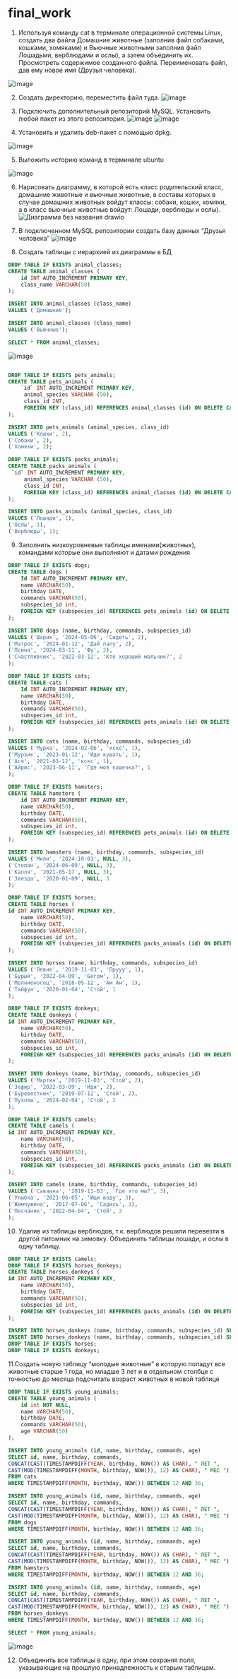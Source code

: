 # final_work
1. Используя команду cat в терминале операционной системы Linux, создать
два файла Домашние животные (заполнив файл собаками, кошками,
хомяками) и Вьючные животными заполнив файл Лошадьми, верблюдами и
ослы), а затем объединить их. Просмотреть содержимое созданного файла.
Переименовать файл, дав ему новое имя (Друзья человека).

![image](https://github.com/user-attachments/assets/fdc1dcca-ca8b-4175-9be5-df16100e4d2b)

2. Создать директорию, переместить файл туда.
![image](https://github.com/user-attachments/assets/4776aaa1-c54f-4d27-85af-a50de9eb3d43)

3. Подключить дополнительный репозиторий MySQL. Установить любой пакет
из этого репозитория.
![image](https://github.com/user-attachments/assets/ff78716c-1375-473f-a090-95baaa224324)
![image](https://github.com/user-attachments/assets/8cbf61e0-a666-47bf-8076-9a83bacf9c68)

4. Установить и удалить deb-пакет с помощью dpkg.

![image](https://github.com/user-attachments/assets/ffd47cdd-6a4f-4cde-8452-2d4e40506b8d)

5. Выложить историю команд в терминале ubuntu

![image](https://github.com/user-attachments/assets/6440da6d-cf63-458d-b1ef-539d39e3ef90)

6. Нарисовать диаграмму, в которой есть класс родительский класс, домашние
животные и вьючные животные, в составы которых в случае домашних
животных войдут классы: собаки, кошки, хомяки, а в класс вьючные животные
войдут: Лошади, верблюды и ослы).
![Диаграмма без названия drawio](https://github.com/user-attachments/assets/67c2f6f9-e3ee-41c6-a666-d71166d8228c)

7. В подключенном MySQL репозитории создать базу данных “Друзья
человека”
![image](https://github.com/user-attachments/assets/12b0ef81-2b32-475d-afc9-584632263f8a)

8. Создать таблицы с иерархией из диаграммы в БД
```sql
DROP TABLE IF EXISTS animal_classes;
CREATE TABLE animal_classes ( 
    id INT AUTO_INCREMENT PRIMARY KEY,
    class_name VARCHAR(50) 
);

INSERT INTO animal_classes (сlass_name)
VALUES ('Домашние');

INSERT INTO animal_classes (сlass_name)
VALUES ('Вьючные');

SELECT * FROM animal_classes;
```
![image](https://github.com/user-attachments/assets/a27bce1a-60f9-4009-8323-1efc77fbd767)
```sql

DROP TABLE IF EXISTS pets_animals;
CREATE TABLE pets_animals (
    `id` INT AUTO_INCREMENT PRIMARY KEY,
     animal_species VARCHAR (50),
     class_id INT,
     FOREIGN KEY (class_id) REFERENCES animal_classes (id) ON DELETE CASCADE ON UPDATE CASCADE
);

INSERT INTO pets_animals (animal_species, class_id)
VALUES ('Кошки', 2),
('Собаки', 2),  
('Хомяки', 2);

DROP TABLE IF EXISTS packs_animals;
CREATE TABLE packs_animals (
 `id` INT AUTO_INCREMENT PRIMARY KEY,
     animal_species VARCHAR (50),
     class_id INT,
     FOREIGN KEY (class_id) REFERENCES animal_classes (id) ON DELETE CASCADE ON UPDATE CASCADE
);

INSERT INTO packs_animals (animal_species, class_id)
VALUES ('Лошади', 1),
('Ослы', 1),  
('Верблюды', 1); 
```
9. Заполнить низкоуровневые таблицы именами(животных), командами которые они выполняют и датами рождения
```sql
DROP TABLE IF EXISTS dogs;
CREATE TABLE dogs (       
    Id INT AUTO_INCREMENT PRIMARY KEY, 
    name VARCHAR(50), 
    birthday DATE,
    commands VARCHAR(50),
    subspecies_id int,
    FOREIGN KEY (subspecies_id) REFERENCES pets_animals (id) ON DELETE CASCADE ON UPDATE CASCADE
);

INSERT INTO dogs (name, birthday, commands, subspecies_id)
VALUES ('Шарик', '2024-05-06', 'Сидеть', 2),
('Матрос', '2024-01-12', 'Дай лапу', 2),  
('Псина', '2024-03-11', 'Фу', 2), 
('Счастливчик', '2022-03-12', 'Кто хороший мальчик?', 2
);

DROP TABLE IF EXISTS cats;
CREATE TABLE cats (       
    Id INT AUTO_INCREMENT PRIMARY KEY, 
    name VARCHAR(50), 
    birthday DATE,
    commands VARCHAR(50),
    subspecies_id int,
    FOREIGN KEY (subspecies_id) REFERENCES pets_animals (id) ON DELETE CASCADE ON UPDATE CASCADE
);

INSERT INTO cats (name, birthday, commands, subspecies_id)
VALUES ('Мурка', '2024-02-06', 'кскс', 1),
('Мурзик', '2023-01-12', 'Иди кушать', 1),  
('Ася', '2021-03-12', 'кскс', 1), 
('Айрис', '2023-06-11', 'Где моя кошечка?', 1
);

DROP TABLE IF EXISTS hamsters;
CREATE TABLE hamsters (       
    id INT AUTO_INCREMENT PRIMARY KEY, 
    name VARCHAR(50), 
    birthday DATE,
    commands VARCHAR(50),
    subspecies_id int,
    FOREIGN KEY (subspecies_id) REFERENCES pets_animals (id) ON DELETE CASCADE ON UPDATE CASCADE
);

INSERT INTO hamsters (name, birthday, commands, subspecies_id)
VALUES ('Мили', '2024-10-03', NULL, 3),
('Степан', '2024-06-09', NULL, 3),  
('Капля', '2021-05-17', NULL, 3), 
('Звезда', '2020-01-09', NULL, 3
);

DROP TABLE IF EXISTS horses;
CREATE TABLE horses (
id INT AUTO_INCREMENT PRIMARY KEY, 
    name VARCHAR(50), 
    birthday DATE,
    commands VARCHAR(50),
    subspecies_id int,
    FOREIGN KEY (subspecies_id) REFERENCES packs_animals (id) ON DELETE CASCADE ON UPDATE CASCADE
);

INSERT INTO horses (name, birthday, commands, subspecies_id)
VALUES ('Левик', '2019-11-03', 'Прууу', 1),
('Бурый', '2022-04-09', 'Бегом', 1),  
('Молниеносец', '2018-05-12', 'Ам Ам', 1), 
('Тайфун', '2020-01-04', 'Стой', 1
);

DROP TABLE IF EXISTS donkeys;
CREATE TABLE donkeys (
id INT AUTO_INCREMENT PRIMARY KEY, 
    name VARCHAR(50), 
    birthday DATE,
    commands VARCHAR(50),
    subspecies_id int,
    FOREIGN KEY (subspecies_id) REFERENCES packs_animals (id) ON DELETE CASCADE ON UPDATE CASCADE
);

INSERT INTO donkeys (name, birthday, commands, subspecies_id)
VALUES ('Мартин', '2019-11-03', 'Стой', 2),
('Зефир', '2022-03-09', 'Иди', 2),  
('Буревестник', '2019-07-12', 'Стой', 2), 
('Пухляш', '2024-02-04', 'Стой', 2
);

DROP TABLE IF EXISTS camels;
CREATE TABLE camels (
id INT AUTO_INCREMENT PRIMARY KEY, 
    name VARCHAR(50), 
    birthday DATE,
    commands VARCHAR(50),
    subspecies_id int,
    FOREIGN KEY (subspecies_id) REFERENCES packs_animals (id) ON DELETE CASCADE ON UPDATE CASCADE
);

INSERT INTO camels (name, birthday, commands, subspecies_id)
VALUES ('Саванна', '2019-11-03', 'Где это мы?', 3),
('Улыбка', '2021-06-05', 'Ищи воду', 3),  
('Жемчужина', '2017-07-06', 'Садись', 3), 
('Песчаник', '2022-04-04', 'Стой', 3
);
```
10. Удалив из таблицы верблюдов, т.к. верблюдов решили перевезти в другой
питомник на зимовку. Объединить таблицы лошади, и ослы в одну таблицу.

```sql
DROP TABLE IF EXISTS camels;
DROP TABLE IF EXISTS horses_donkeys;
CREATE TABLE horses_donkeys (
id INT AUTO_INCREMENT PRIMARY KEY, 
    name VARCHAR(50), 
    birthday DATE,
    commands VARCHAR(50),
    subspecies_id int,
    FOREIGN KEY (subspecies_id) REFERENCES packs_animals (id) ON DELETE CASCADE ON UPDATE CASCADE
);

INSERT INTO horses_donkeys (name, birthday, commands, subspecies_id) SELECT name, birthday, commands, subspecies_id FROM horses;
INSERT INTO horses_donkeys (name, birthday, commands, subspecies_id) SELECT name, birthday, commands, subspecies_id FROM donkeys;
DROP TABLE IF EXISTS horses;
DROP TABLE IF EXISTS donkeys;
```

11.Создать новую таблицу “молодые животные” в которую попадут все
животные старше 1 года, но младше 3 лет и в отдельном столбце с точностью
до месяца подсчитать возраст животных в новой таблице
```sql
DROP TABLE IF EXISTS young_animals;
CREATE TABLE young_animals (
    id int NOT NULL, 
    name VARCHAR(50), 
    birthday DATE,
    commands VARCHAR(50),
    age VARCHAR(50)
);

INSERT INTO young_animals (id, name, birthday, commands, age)
SELECT id, name, birthday, commands,
CONCAT(CAST(TIMESTAMPDIFF(YEAR, birthday, NOW()) AS CHAR), " ЛЕТ ",
CAST(MOD(TIMESTAMPDIFF(MONTH, birthday, NOW()), 12) AS CHAR), " МЕС ") AS age
FROM cats
WHERE TIMESTAMPDIFF(MONTH, birthday, NOW()) BETWEEN 12 AND 36;

INSERT INTO young_animals (id, name, birthday, commands, age)
SELECT id, name, birthday, commands,
CONCAT(CAST(TIMESTAMPDIFF(YEAR, birthday, NOW()) AS CHAR), " ЛЕТ ",
CAST(MOD(TIMESTAMPDIFF(MONTH, birthday, NOW()), 12) AS CHAR), " МЕС ") AS age
FROM dogs
WHERE TIMESTAMPDIFF(MONTH, birthday, NOW()) BETWEEN 12 AND 36;

INSERT INTO young_animals (id, name, birthday, commands, age)
SELECT id, name, birthday, commands,
CONCAT(CAST(TIMESTAMPDIFF(YEAR, birthday, NOW()) AS CHAR), " ЛЕТ ",
CAST(MOD(TIMESTAMPDIFF(MONTH, birthday, NOW()), 12) AS CHAR), " МЕС ") AS age
FROM hamsters
WHERE TIMESTAMPDIFF(MONTH, birthday, NOW()) BETWEEN 12 AND 36;

INSERT INTO young_animals (id, name, birthday, commands, age)
SELECT id, name, birthday, commands,
CONCAT(CAST(TIMESTAMPDIFF(YEAR, birthday, NOW()) AS CHAR), " ЛЕТ ",
CAST(MOD(TIMESTAMPDIFF(MONTH, birthday, NOW()), 12) AS CHAR), " МЕС ") AS age
FROM horses_donkeys
WHERE TIMESTAMPDIFF(MONTH, birthday, NOW()) BETWEEN 12 AND 36;

SELECT * FROM young_animals;
```
![image](https://github.com/user-attachments/assets/1b7a3414-5834-4099-9b3d-22d29b491106)

12. Объединить все таблицы в одну, при этом сохраняя поля, указывающие на
прошлую принадлежность к старым таблицам.
